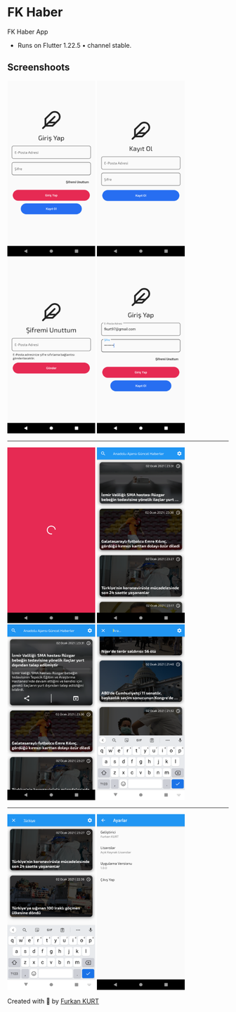 # FK Haber

FK Haber App
- Runs on Flutter 1.22.5 • channel stable.

## Screenshoots

<p align="left">
  <img src="/screenshoots/1.png?raw=true" width="200" height="400">
  <img src="/screenshoots/2.png?raw=true" width="200" height="400">
  <img src="/screenshoots/3.png?raw=true" width="200" height="400">
  <img src="/screenshoots/4.png?raw=true" width="200" height="400">
</p>

------------

<p align="left">
  <img src="/screenshoots/5.png?raw=true" width="200" height="400">
  <img src="/screenshoots/6.png?raw=true" width="200" height="400">
  <img src="/screenshoots/7.png?raw=true" width="200" height="400">
  <img src="/screenshoots/8.png?raw=true" width="200" height="400">
</p>

------------

<p align="left">
  <img src="/screenshoots/9.png?raw=true" width="200" height="400">
  <img src="/screenshoots/10.png?raw=true" width="200" height="400">
</p>

Created with 💙 by [Furkan KURT](https://www.furkankurt.com.tr)
